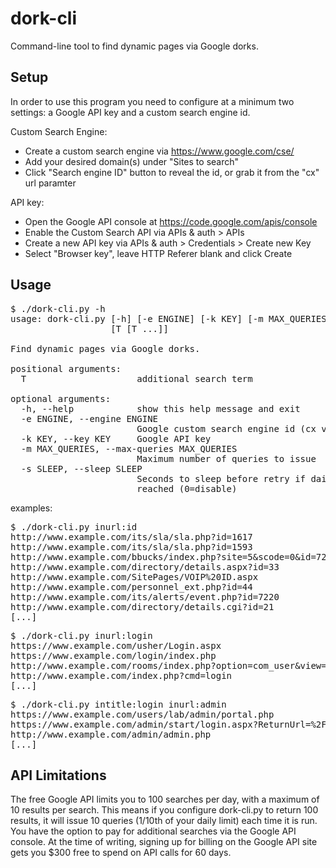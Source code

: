 dork-cli
========

Command-line tool to find dynamic pages via Google dorks.

## Setup ##
In order to use this program you need to configure at a minimum two settings: a Google API key and a custom search engine id.

Custom Search Engine:
* Create a custom search engine via https://www.google.com/cse/
* Add your desired domain(s) under "Sites to search"
* Click "Search engine ID" button to reveal the id, or grab it from the "cx" url paramter

API key:
* Open the Google API console at https://code.google.com/apis/console
* Enable the Custom Search API via APIs & auth > APIs
* Create a new API key via APIs & auth > Credentials > Create new Key
* Select "Browser key", leave HTTP Referer blank and click Create

## Usage ##
<pre>
$ ./dork-cli.py -h
usage: dork-cli.py [-h] [-e ENGINE] [-k KEY] [-m MAX_QUERIES] [-s SLEEP]
                   [T [T ...]]

Find dynamic pages via Google dorks.

positional arguments:
  T                     additional search term

optional arguments:
  -h, --help            show this help message and exit
  -e ENGINE, --engine ENGINE
                        Google custom search engine id (cx value)
  -k KEY, --key KEY     Google API key
  -m MAX_QUERIES, --max-queries MAX_QUERIES
                        Maximum number of queries to issue
  -s SLEEP, --sleep SLEEP
                        Seconds to sleep before retry if daily API limit is
                        reached (0=disable)
</pre>

examples:
<pre>
$ ./dork-cli.py inurl:id
http://www.example.com/its/sla/sla.php?id=1617
http://www.example.com/its/sla/sla.php?id=1593
http://www.example.com/bbucks/index.php?site=5&scode=0&id=720
http://www.example.com/directory/details.aspx?id=33
http://www.example.com/SitePages/VOIP%20ID.aspx
http://www.example.com/personnel_ext.php?id=44
http://www.example.com/its/alerts/event.php?id=7220
http://www.example.com/directory/details.cgi?id=21
[...]
</pre>
<pre>
$ ./dork-cli.py inurl:login
https://www.example.com/usher/Login.aspx
https://www.example.com/login/index.php
http://www.example.com/rooms/index.php?option=com_user&view=login&Itemid=8
http://www.example.com/index.php?cmd=login
[...]
</pre>
<pre>
$ ./dork-cli.py intitle:login inurl:admin
https://www.example.com/users/lab/admin/portal.php
https://www.example.com/admin/start/login.aspx?ReturnUrl=%2Fadmin%2Fscheduling%2Faudit%2Fdefault.aspx
http://www.example.com/admin/admin.php
[...]
</pre>

## API Limitations ##
The free Google API limits you to 100 searches per day, with a maximum of 10 results per search. This means if you configure dork-cli.py to return 100 results, it will issue 10 queries (1/10th of your daily limit) each time it is run. You have the option to pay for additional searches via the Google API console. At the time of writing, signing up for billing on the Google API site gets you $300 free to spend on API calls for 60 days.

